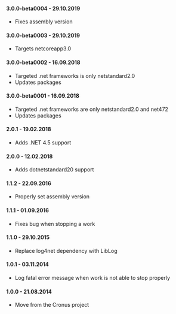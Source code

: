 #### 3.0.0-beta0004 - 29.10.2019
* Fixes assembly version

#### 3.0.0-beta0003 - 29.10.2019
* Targets netcoreapp3.0

#### 3.0.0-beta0002 - 16.09.2018
* Targeted .net frameworks is only netstandard2.0
* Updates packages

#### 3.0.0-beta0001 - 16.09.2018
* Targeted .net frameworks are only netstandard2.0 and net472
* Updates packages

#### 2.0.1 - 19.02.2018
* Adds .NET 4.5 support

#### 2.0.0 - 12.02.2018
* Adds dotnetstandard20 support

#### 1.1.2 - 22.09.2016
* Properly set assembly version

#### 1.1.1 - 01.09.2016
* Fixes bug when stopping a work

#### 1.1.0 - 29.10.2015
* Replace log4net dependency with LibLog

#### 1.0.1 - 03.11.2014
* Log fatal error message when work is not able to stop properly

#### 1.0.0 - 21.08.2014
* Move from the Cronus project

